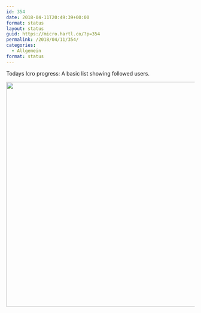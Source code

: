 ```yaml
---
id: 354
date: 2018-04-11T20:49:39+00:00
format: status
layout: status
guid: https://micro.hartl.co/?p=354
permalink: /2018/04/11/354/
categories:
  - Allgemein
format: status
---
```

Todays Icro progress: A basic list showing followed users.

<img src="https://micro.hartl.co/wp-content/uploads/2018/04/7cbedcac1a834d99bafb0636ac081608.jpg" width="600" height="600" />
